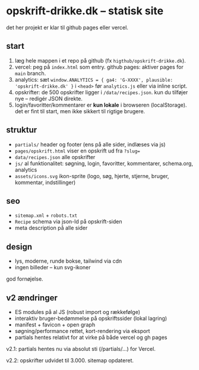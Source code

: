 
# opskrift-drikke.dk – statisk site

det her projekt er klar til github pages eller vercel.

## start

1) læg hele mappen i et repo på github (fx `higthub/opskrift-drikke.dk`).
2) vercel: peg på `index.html` som entry. github pages: aktiver pages for `main` branch.
3) analytics: sæt `window.ANALYTICS = { ga4: 'G-XXXX', plausible: 'opskrift-drikke.dk' }` i `<head>` før `analytics.js` eller via inline script.
4) opskrifter: de 500 opskrifter ligger i `/data/recipes.json`. kun du tilføjer nye – redigér JSON direkte.
5) login/favoritter/kommentarer er **kun lokale** i browseren (localStorage). det er fint til start, men ikke sikkert til rigtige brugere.

## struktur

- `partials/` header og footer (ens på alle sider, indlæses via js)
- `pages/opskrift.html` viser en opskrift ud fra `?slug=`
- `data/recipes.json` alle opskrifter
- `js/` al funktionalitet: søgning, login, favoritter, kommentarer, schema.org, analytics
- `assets/icons.svg` ikon-sprite (logo, søg, hjerte, stjerne, bruger, kommentar, indstillinger)

## seo

- `sitemap.xml` + `robots.txt`
- `Recipe` schema via json-ld på opskrift-siden
- meta description på alle sider

## design

- lys, moderne, runde bokse, tailwind via cdn
- ingen billeder – kun svg-ikoner

god fornøjelse.


## v2 ændringer
- ES modules på al JS (robust import og rækkefølge)
- interaktiv bruger-bedømmelse på opskriftssider (lokal lagring)
- manifest + favicon + open graph
- søgning/performance rettet, kort-rendering via eksport
- partials hentes relativt for at virke på både vercel og gh pages


v2.1: partials hentes nu via absolut sti (/partials/...) for Vercel.

v2.2: opskrifter udvidet til 3.000. sitemap opdateret.